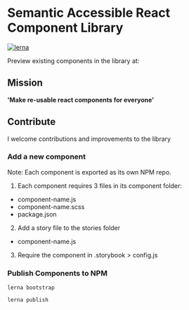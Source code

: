 # Semantic Accessible React Component Library

[![lerna](https://img.shields.io/badge/maintained%20with-lerna-cc00ff.svg)](https://lerna.js.org/)


Preview existing components in the library at:

## Mission

<b>'Make re-usable react components for everyone'</b>

## Contribute

I welcome contributions and improvements to the library

### Add a new component

Note: Each component is exported as its own NPM repo.

1. Each component requires 3 files in its component folder:

- component-name.js
- component-name.scss
- package.json

2. Add a story file to the stories folder

- component-name.js

3. Require the component in .storybook > config.js

### Publish Components to NPM

```lerna bootstrap```

```lerna publish```